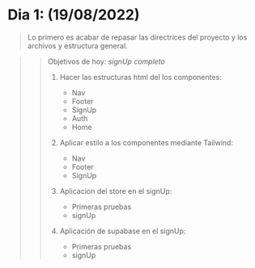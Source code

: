 # Dia 1: (19/08/2022)

> Lo primero es acabar de repasar las directrices del proyecto y los archivos y estructura general.

>> Objetivos de hoy: *signUp completo*
>>
>> 1. Hacer las estructuras html del los componentes:
>>    - Nav
>>    - Footer
>>    - SignUp
>>    - Auth
>>    - Home
>>
>> 2. Aplicar estilo a los componentes mediante Tailwind:
>>    - Nav
>>    - Footer
>>    - SignUp
>> 
>> 3. Aplicacion del store en el signUp: 
>>    - Primeras pruebas
>>    - signUp
>> 
>> 4. Aplicación de supabase en el signUp:
>>    - Primeras pruebas
>>    - signUp





<!-- ## Important
This app is not setUp to be deployed to a production environment like vercel or netlify. 

Friday on August 19 we will look at how can we deploy this app to Vercels ecosystem.


## Project Setup

```sh
npm install
```

## Set Up your Environment Variables from Supabase located at the root folder of the project

```sh
VITE_SUPABASE_URL
VITE_SUPABASE_ANON_KEY 
```
#### Once you have added your environment variables, head to your .gitIgnore file located at the root folder and uncomment the .env file naming to avoid sharing any private access keys to your database

### Compile and Hot-Reload for Development

```sh
npm run dev
```

### Compile and Minify for Production

```sh
npm run build
```

### Good Music is always key!

```sh
Wu Tang Clan
A tribe called quest
Kendrick Lamar
Outkast
Dr. Dre
N.W.A
De La Soul 
Ms. Lauryn Hill
J. Cole 
Guts
Naughty By Nature
People under the stairs
Nujabes
NAS
KRS-One
The Pharcyde
Jurassic 5
Gang starr
Jay Z
Mobb Depp
Common
Lil Supa
```
[Hip Hop Spotify Playlist](https://open.spotify.com/playlist/4vKftyhS1gQovakehVcq1u?si=a7a119382dfe40da) -->
